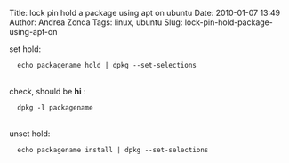 Title: lock pin hold a package using apt on ubuntu
Date: 2010-01-07 13:49
Author: Andrea Zonca
Tags: linux, ubuntu
Slug: lock-pin-hold-package-using-apt-on

<p>
 set hold:
 <br/>
 <code>
  echo packagename hold | dpkg --set-selections
 </code>
 <br/>
 <br/>
 check, should be
 <strong>
  hi
 </strong>
 :
 <br/>
 <code>
  dpkg -l packagename
 </code>
 <br/>
 <br/>
 unset hold:
 <br/>
 <code>
  echo packagename install | dpkg --set-selections
 </code>
</p>